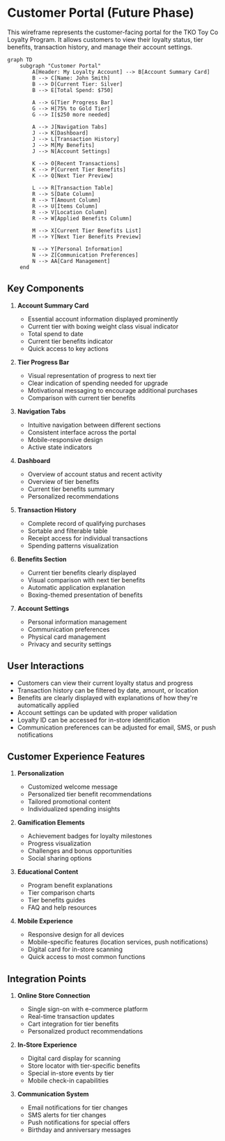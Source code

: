 # Customer Portal (Future Phase)

This wireframe represents the customer-facing portal for the TKO Toy Co Loyalty Program. It allows customers to view their loyalty status, tier benefits, transaction history, and manage their account settings.

```mermaid
graph TD
    subgraph "Customer Portal"
        A[Header: My Loyalty Account] --> B[Account Summary Card]
        B --> C[Name: John Smith]
        B --> D[Current Tier: Silver]
        B --> E[Total Spend: $750]

        A --> G[Tier Progress Bar]
        G --> H[75% to Gold Tier]
        G --> I[$250 more needed]

        A --> J[Navigation Tabs]
        J --> K[Dashboard]
        J --> L[Transaction History]
        J --> M[My Benefits]
        J --> N[Account Settings]

        K --> O[Recent Transactions]
        K --> P[Current Tier Benefits]
        K --> Q[Next Tier Preview]

        L --> R[Transaction Table]
        R --> S[Date Column]
        R --> T[Amount Column]
        R --> U[Items Column]
        R --> V[Location Column]
        R --> W[Applied Benefits Column]

        M --> X[Current Tier Benefits List]
        M --> Y[Next Tier Benefits Preview]

        N --> Y[Personal Information]
        N --> Z[Communication Preferences]
        N --> AA[Card Management]
    end
```

## Key Components

1. **Account Summary Card**

   - Essential account information displayed prominently
   - Current tier with boxing weight class visual indicator
   - Total spend to date
   - Current tier benefits indicator
   - Quick access to key actions

2. **Tier Progress Bar**

   - Visual representation of progress to next tier
   - Clear indication of spending needed for upgrade
   - Motivational messaging to encourage additional purchases
   - Comparison with current tier benefits

3. **Navigation Tabs**

   - Intuitive navigation between different sections
   - Consistent interface across the portal
   - Mobile-responsive design
   - Active state indicators

4. **Dashboard**

   - Overview of account status and recent activity
   - Overview of tier benefits
   - Current tier benefits summary
   - Personalized recommendations

5. **Transaction History**

   - Complete record of qualifying purchases
   - Sortable and filterable table
   - Receipt access for individual transactions
   - Spending patterns visualization

6. **Benefits Section**

   - Current tier benefits clearly displayed
   - Visual comparison with next tier benefits
   - Automatic application explanation
   - Boxing-themed presentation of benefits

7. **Account Settings**
   - Personal information management
   - Communication preferences
   - Physical card management
   - Privacy and security settings

## User Interactions

- Customers can view their current loyalty status and progress
- Transaction history can be filtered by date, amount, or location
- Benefits are clearly displayed with explanations of how they're automatically applied
- Account settings can be updated with proper validation
- Loyalty ID can be accessed for in-store identification
- Communication preferences can be adjusted for email, SMS, or push notifications

## Customer Experience Features

1. **Personalization**

   - Customized welcome message
   - Personalized tier benefit recommendations
   - Tailored promotional content
   - Individualized spending insights

2. **Gamification Elements**

   - Achievement badges for loyalty milestones
   - Progress visualization
   - Challenges and bonus opportunities
   - Social sharing options

3. **Educational Content**

   - Program benefit explanations
   - Tier comparison charts
   - Tier benefits guides
   - FAQ and help resources

4. **Mobile Experience**
   - Responsive design for all devices
   - Mobile-specific features (location services, push notifications)
   - Digital card for in-store scanning
   - Quick access to most common functions

## Integration Points

1. **Online Store Connection**

   - Single sign-on with e-commerce platform
   - Real-time transaction updates
   - Cart integration for tier benefits
   - Personalized product recommendations

2. **In-Store Experience**

   - Digital card display for scanning
   - Store locator with tier-specific benefits
   - Special in-store events by tier
   - Mobile check-in capabilities

3. **Communication System**
   - Email notifications for tier changes
   - SMS alerts for tier changes
   - Push notifications for special offers
   - Birthday and anniversary messages
